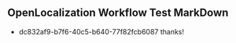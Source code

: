 ## OpenLocalization Workflow Test MarkDown
* dc832af9-b7f6-40c5-b640-77f82fcb6087 thanks!

<!--HONumber=Sep16_HO1-->


